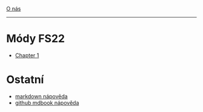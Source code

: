 [O nás](README.md)

---

# Módy FS22

- [Chapter 1](./chapter_1.md)


# Ostatní

- [markdown nápověda](./markdown_syntax.md)
- [github mdbook nápověda](./github_mdbook.md)
